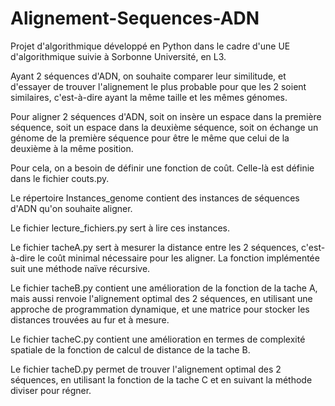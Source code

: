 # Alignement-Sequences-ADN
Projet d'algorithmique développé en Python dans le cadre d'une UE d'algorithmique suivie à Sorbonne Université, en L3.

Ayant 2 séquences d'ADN, on souhaite comparer leur similitude, et d'essayer de trouver l'alignement le plus probable pour que les 2 soient similaires, c'est-à-dire ayant la même taille et les mêmes génomes.

Pour aligner 2 séquences d'ADN, soit on insère un espace dans la première séquence, soit un espace dans la deuxième séquence, soit on échange un génome de la première séquence pour être le même que celui de la deuxième à la même position.

Pour cela, on a besoin de définir une fonction de coût. Celle-là est définie dans le fichier couts.py.

Le répertoire Instances_genome contient des instances de séquences d'ADN qu'on souhaite aligner.

Le fichier lecture_fichiers.py sert à lire ces instances.

Le fichier tacheA.py sert à mesurer la distance entre les 2 séquences, c'est-à-dire le coût minimal nécessaire pour les aligner. La fonction implémentée suit une méthode naïve récursive.

Le fichier tacheB.py contient une amélioration de la fonction de la tache A, mais aussi renvoie l'alignement optimal des 2 séquences, en utilisant une approche de programmation dynamique, et une matrice pour stocker les distances trouvées au fur et à mesure.

Le fichier tacheC.py contient une amélioration en termes de complexité spatiale de la fonction de calcul de distance de la tache B.

Le fichier tacheD.py permet de trouver l'alignement optimal des 2 séquences, en utilisant la fonction de la tache C et en suivant la méthode diviser pour régner.
